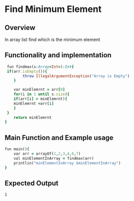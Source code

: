 # Find Minimum Element 
## Overview
In array list find which is the minimum element
## Functionality and implementation
```ruby
 fun findmax(s:Array<Int>):Int{
 if(arr.isEmpty()){
        throw IllegalArgumentException("Array is Empty")
    }

	var minElemrnt = arr[0]
	for(i in 1 until s.size){
	if(arr[i] > minElemrnt){
	minElemrnt =arr[i]
 	}
 }
 	return minElemrnt
}
```
## Main Function and Example usage

```ruby
fun main(){
	var arr = arrayOf(1,2,3,4,6,7)
	val minElementInArray = findmax(arr)
	printlin("minElementInArray $minElementInArray")
}
```

## Expected Output

 ```
 1
 ```